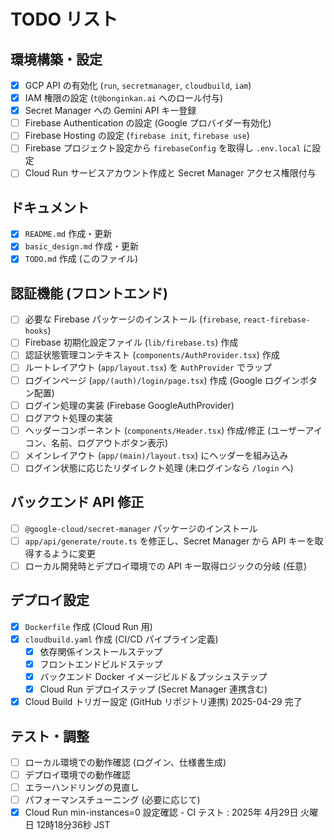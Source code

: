 # TODO リスト

## 環境構築・設定

-   [x] GCP API の有効化 (`run`, `secretmanager`, `cloudbuild`, `iam`)
-   [x] IAM 権限の設定 (`t@bonginkan.ai` へのロール付与)
-   [x] Secret Manager への Gemini API キー登録
-   [ ] Firebase Authentication の設定 (Google プロバイダー有効化)
-   [ ] Firebase Hosting の設定 (`firebase init`, `firebase use`)
-   [ ] Firebase プロジェクト設定から `firebaseConfig` を取得し `.env.local` に設定
-   [ ] Cloud Run サービスアカウント作成と Secret Manager アクセス権限付与

## ドキュメント

-   [x] `README.md` 作成・更新
-   [x] `basic_design.md` 作成・更新
-   [x] `TODO.md` 作成 (このファイル)

## 認証機能 (フロントエンド)

-   [ ] 必要な Firebase パッケージのインストール (`firebase`, `react-firebase-hooks`)
-   [ ] Firebase 初期化設定ファイル (`lib/firebase.ts`) 作成
-   [ ] 認証状態管理コンテキスト (`components/AuthProvider.tsx`) 作成
-   [ ] ルートレイアウト (`app/layout.tsx`) を `AuthProvider` でラップ
-   [ ] ログインページ (`app/(auth)/login/page.tsx`) 作成 (Google ログインボタン配置)
-   [ ] ログイン処理の実装 (Firebase GoogleAuthProvider)
-   [ ] ログアウト処理の実装
-   [ ] ヘッダーコンポーネント (`components/Header.tsx`) 作成/修正 (ユーザーアイコン、名前、ログアウトボタン表示)
-   [ ] メインレイアウト (`app/(main)/layout.tsx`) にヘッダーを組み込み
-   [ ] ログイン状態に応じたリダイレクト処理 (未ログインなら `/login` へ)

## バックエンド API 修正

-   [ ] `@google-cloud/secret-manager` パッケージのインストール
-   [ ] `app/api/generate/route.ts` を修正し、Secret Manager から API キーを取得するように変更
-   [ ] ローカル開発時とデプロイ環境での API キー取得ロジックの分岐 (任意)

## デプロイ設定

-   [x] `Dockerfile` 作成 (Cloud Run 用)
-   [x] `cloudbuild.yaml` 作成 (CI/CD パイプライン定義)
    -   [x] 依存関係インストールステップ
    -   [x] フロントエンドビルドステップ
    -   [x] バックエンド Docker イメージビルド＆プッシュステップ
    -   [x] Cloud Run デプロイステップ (Secret Manager 連携含む)
-   [x] Cloud Build トリガー設定 (GitHub リポジトリ連携) 2025-04-29 完了

## テスト・調整

-   [ ] ローカル環境での動作確認 (ログイン、仕様書生成)
-   [ ] デプロイ環境での動作確認
-   [ ] エラーハンドリングの見直し
-   [ ] パフォーマンスチューニング (必要に応じて)
-   [x] Cloud Run min-instances=0 設定確認 - CI テスト : 2025年 4月29日 火曜日 12時18分36秒 JST
